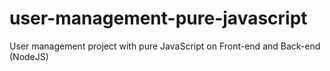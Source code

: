 # user-management-pure-javascript
User management project with pure JavaScript on Front-end and Back-end (NodeJS)
